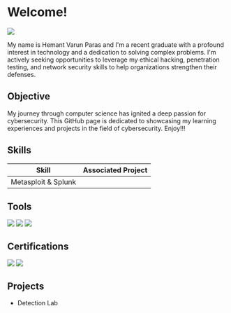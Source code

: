 # Welcome! 
<a href="https://linkedin.com/in/varunparas/"><img src="https://img.shields.io/badge/-LinkedIn-0072b1?&style=for-the-badge&logo=linkedin&logoColor=white" /></a>


My name is Hemant Varun Paras and I'm a recent graduate with a profound interest in technology and a dedication to solving complex problems. I'm actively seeking opportunities to leverage my ethical hacking, penetration testing, and network security skills to help organizations strengthen their defenses.

## Objective

My journey through computer science has ignited a deep passion for cybersecurity. This GitHub page is dedicated to showcasing my learning experiences and projects in the field of cybersecurity. Enjoy!!!

## Skills

| Skill                                         | Associated Project         |
|-----------------------------------------------|----------------------------|
|  Metasploit & Splunk       | |


## Tools
<div>
<img src="https://img.shields.io/badge/-Microsoft%20Defender-0078D4?&style=for-the-badge&logo=Microsoft&logoColor=white" />
<img src="https://img.shields.io/badge/-Wireshark-1679A7?&style=for-the-badge&logo=Wireshark&logoColor=white" />
<img src="https://img.shields.io/badge/-VirtualBox-183A61?&style=for-the-badge&logo=VirtualBox&logoColor=white" />

</div>

## Certifications
<div>
<img src="https://img.shields.io/badge/-Security%2B-FF0000?&style=for-the-badge&logo=CompTIA&logoColor=white" />
<img src="https://img.shields.io/badge/-SC--200%20Security%20Operations%20Analyst-0078D4?&style=for-the-badge&logo=Microsoft&logoColor=white" />

</div>

## Projects
- Detection Lab

